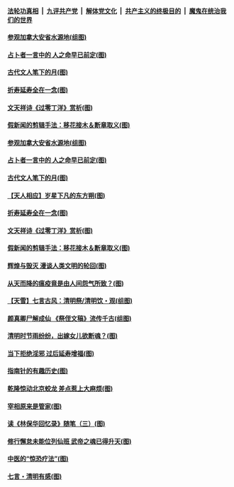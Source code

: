 

####  [法轮功真相](../../../../basic/blob/master/README.md?t=04062330) &nbsp;|&nbsp; [九评共产党](../../../../9ping.md/blob/master/README.md?t=04062330) &nbsp;|&nbsp; [解体党文化](../../../../jtdwh.md/blob/master/README.md?t=04062330)  &nbsp;|&nbsp; [共产主义的终极目的](../../../../gczydzjmd.md/blob/master/README.md?t=04062330) &nbsp;|&nbsp; [魔鬼在统治我们的世界](../../../../mgztzwmdsj.md/blob/master/README.md?t=04062330) 

#### [参观加拿大安省水源地(组图)](../pages/p7/928259.md?t=04062330) 

#### [占卜者一言中的 人之命早已前定(图)](../pages/p7/928517.md?t=04062330) 

#### [古代文人笔下的月(图)](../pages/p7/928361.md?t=04062330) 

#### [折寿延寿全在一念(图)](../pages/p7/928271.md?t=04062330) 

#### [文天祥诗《过零丁洋》赏析(图)](../pages/p7/928360.md?t=04062330) 

#### [假新闻的剪辑手法：移花接木＆断章取义(图)](../pages/p7/928568.md?t=04062330) 

#### [参观加拿大安省水源地(组图)](../pages/p7/928259.md?t=04062330) 

#### [占卜者一言中的 人之命早已前定(图)](../pages/p7/928517.md?t=04062330) 

#### [古代文人笔下的月(图)](../pages/p7/928361.md?t=04062330) 

#### [【天人相应】岁星下凡的东方朔(图)](../pages/p7/928270.md?t=04062330) 

#### [折寿延寿全在一念(图)](../pages/p7/928271.md?t=04062330) 

#### [文天祥诗《过零丁洋》赏析(图)](../pages/p7/928360.md?t=04062330) 

#### [假新闻的剪辑手法：移花接木＆断章取义(图)](../pages/p7/928568.md?t=04062330) 

#### [辉煌与毁灭 漫谈人类文明的轮回(图)](../pages/p7/928269.md?t=04062330) 

#### [从天而降的瘟疫竟是由人间怨气所致？(图)](../pages/p7/928375.md?t=04062330) 

#### [【天雪】七言古风：清明祭/清明饮・观(组图)](../pages/p7/928585.md?t=04062330) 

#### [颜真卿尸解成仙 《祭侄文稿》流传千古(组图)](../pages/p7/926379.md?t=04062330) 

#### [清明时节雨纷纷，出嫁女儿欲断魂？(图)](../pages/p7/928229.md?t=04062330) 

#### [当下拒绝淫邪 过后延寿增福(图)](../pages/p7/928142.md?t=04062330) 

#### [指南针的有趣历史(图)](../pages/p7/927838.md?t=04062330) 

#### [乾隆惊动北京蛟龙 差点惹上大麻烦(图)](../pages/p7/928247.md?t=04062330) 

#### [宰相原来是管家(图)](../pages/p7/927841.md?t=04062330) 

#### [读《林保华回忆录》随笔（三）(图)](../pages/p7/927928.md?t=04062330) 

#### [修行懈怠未能位列仙班 武帝之魂已得升天(图)](../pages/p7/927921.md?t=04062330) 

#### [中医的“惊恐疗法”(图)](../pages/p7/927840.md?t=04062330) 

#### [七言・清明有感(图)](../pages/p7/928236.md?t=04062330) 

